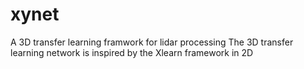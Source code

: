 # xynet
A 3D transfer learning framwork for lidar processing
The 3D transfer learning network is inspired by the Xlearn framework in 2D
